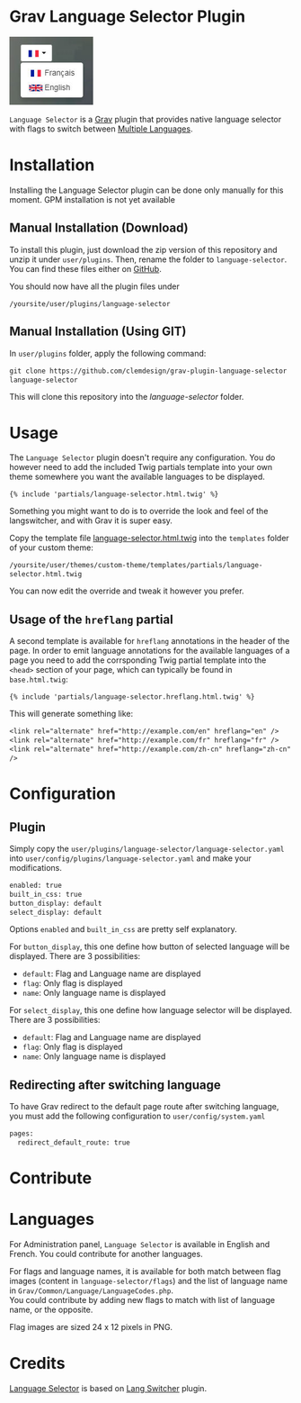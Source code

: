 # Grav Language Selector Plugin

![Language Selector](assets/readme_1.jpg)

`Language Selector` is a [Grav](http://github.com/getgrav/grav) plugin that provides native language selector with flags to switch between [Multiple Languages](http://learn.getgrav.org/content/multi-language).

# Installation

Installing the Language Selector plugin can be done only manually for this moment. GPM  installation is not yet available

## Manual Installation (Download)

To install this plugin, just download the zip version of this repository and unzip it under `user/plugins`. Then, rename the folder to `language-selector`. You can find these files either on [GitHub](https://github.com/clemdesign/grav-plugin-language-selector).

You should now have all the plugin files under

    /yoursite/user/plugins/language-selector


## Manual Installation (Using GIT)

In `user/plugins` folder, apply the following command:
```
git clone https://github.com/clemdesign/grav-plugin-language-selector language-selector
```

This will clone this repository into the _language-selector_ folder.

# Usage

The `Language Selector` plugin doesn't require any configuration. You do however need to add the included Twig partials template into your own theme somewhere you want the available languages to be displayed.

```
{% include 'partials/language-selector.html.twig' %}
```

Something you might want to do is to override the look and feel of the langswitcher, and with Grav it is super easy.

Copy the template file [language-selector.html.twig](templates/partials/language-selector.html.twig) into the `templates` folder of your custom theme:

```
/yoursite/user/themes/custom-theme/templates/partials/language-selector.html.twig
```

You can now edit the override and tweak it however you prefer.

## Usage of the `hreflang` partial

A second template is available for `hreflang` annotations in the header of the page. In order to emit language annotations for the available languages of a page you need to add the corrsponding Twig partial template into the `<head>` section of your page, which can typically be found in `base.html.twig`:

```
{% include 'partials/language-selector.hreflang.html.twig' %}
```

This will generate something like:

```
<link rel="alternate" href="http://example.com/en" hreflang="en" />
<link rel="alternate" href="http://example.com/fr" hreflang="fr" />
<link rel="alternate" href="http://example.com/zh-cn" hreflang="zh-cn" />
```

# Configuration

## Plugin

Simply copy the `user/plugins/language-selector/language-selector.yaml` into `user/config/plugins/language-selector.yaml` and make your modifications.

```
enabled: true
built_in_css: true
button_display: default
select_display: default
```

Options `enabled` and `built_in_css` are pretty self explanatory.

For `button_display`, this one define how button of selected language will be displayed. There are 3 possibilities:
- `default`: Flag and Language name are displayed
- `flag`: Only flag is displayed
- `name`: Only language name is displayed

For `select_display`, this one define how language selector will be displayed. There are 3 possibilities:
- `default`: Flag and Language name are displayed
- `flag`: Only flag is displayed
- `name`: Only language name is displayed

## Redirecting after switching language

To have Grav redirect to the default page route after switching language, you must add the following configuration to `user/config/system.yaml`
```
pages:
  redirect_default_route: true
```

# Contribute

# Languages

For Administration panel, `Language Selector` is available in English and French. You could contribute for another languages.

For flags and language names, it is available for both match between flag images (content in `language-selector/flags`) and the list of language name in `Grav/Common/Language/LanguageCodes.php`.  
You could contribute by adding new flags to match with list of language name, or the opposite.

Flag images are sized 24 x 12 pixels in PNG.



# Credits

[Language Selector](https://github.com/clemdesign/grav-plugin-language-selector) is based on [Lang Switcher](https://github.com/getgrav/grav-plugin-langswitcher) plugin.
